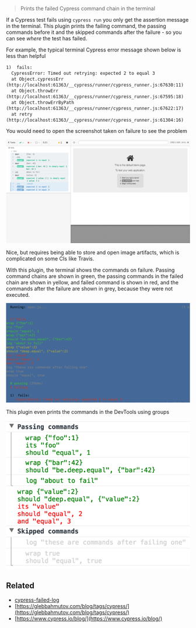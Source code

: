 > Prints the failed Cypress command chain in the terminal

If a Cypress test fails using `cypress run` you only get the assertion message in the terminal. This plugin prints the failing command, the passing commands before it and the skipped commands after the failure - so you can see _where_ the test has failed.

For example, the typical terminal Cypress error message shown below is less than helpful

```
1)  fails:
  CypressError: Timed out retrying: expected 2 to equal 3
  at Object.cypressErr (http://localhost:61363/__cypress/runner/cypress_runner.js:67630:11)
  at Object.throwErr (http://localhost:61363/__cypress/runner/cypress_runner.js:67595:18)
  at Object.throwErrByPath (http://localhost:61363/__cypress/runner/cypress_runner.js:67622:17)
  at retry (http://localhost:61363/__cypress/runner/cypress_runner.js:61304:16)
```

You would need to open the screenshot taken on failure to see the problem

![Screenshot](img/failed.png)

Nice, but requires being able to store and open image artifacts, which is complicated on some CIs like Travis.

With this plugin, the terminal shows the commands on failure. Passing command chains are shown in green, the passing commands in the failed chain are shown in yellow, and failed command is shown in red, and the commands after the failure are shown in grey, because they were not executed.

![Terminal](img/terminal.png)

This plugin even prints the commands in the DevTools using groups

![DevTools](img/devtools.png)

## Related

- [cypress-failed-log](https://github.com/bahmutov/cypress-failed-log)
- [https://glebbahmutov.com/blog/tags/cypress/](https://glebbahmutov.com/blog/tags/cypress/)
- [https://www.cypress.io/blog/](https://www.cypress.io/blog/)
